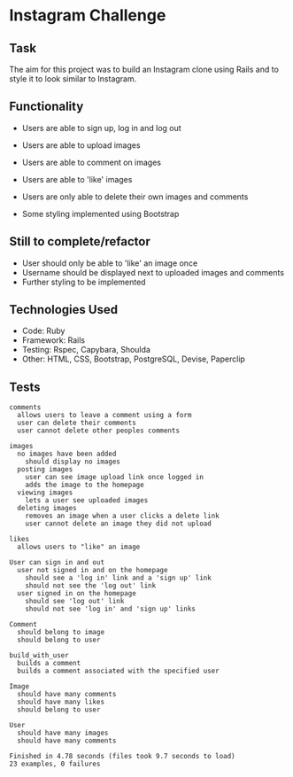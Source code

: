 Instagram Challenge
=======================

## Task

The aim for this project was to build an Instagram clone using Rails and to style it to look similar to Instagram.


## Functionality

- Users are able to sign up, log in and log out
- Users are able to upload images
- Users are able to comment on images
- Users are able to 'like' images
- Users are only able to delete their own images and comments

- Some styling implemented using Bootstrap


## Still to complete/refactor

- User should only be able to 'like' an image once
- Username should be displayed next to uploaded images and comments
- Further styling to be implemented


## Technologies Used

- Code: Ruby
- Framework: Rails
- Testing: Rspec, Capybara, Shoulda
- Other: HTML, CSS, Bootstrap, PostgreSQL, Devise, Paperclip

## Tests

```
comments
  allows users to leave a comment using a form
  user can delete their comments
  user cannot delete other peoples comments

images
  no images have been added
    should display no images
  posting images
    user can see image upload link once logged in
    adds the image to the homepage
  viewing images
    lets a user see uploaded images
  deleting images
    removes an image when a user clicks a delete link
    user cannot delete an image they did not upload

likes
  allows users to "like" an image

User can sign in and out
  user not signed in and on the homepage
    should see a 'log in' link and a 'sign up' link
    should not see the 'log out' link
  user signed in on the homepage
    should see 'log out' link
    should not see 'log in' and 'sign up' links

Comment
  should belong to image
  should belong to user

build_with_user
  builds a comment
  builds a comment associated with the specified user

Image
  should have many comments
  should have many likes
  should belong to user

User
  should have many images
  should have many comments

Finished in 4.78 seconds (files took 9.7 seconds to load)
23 examples, 0 failures
```

